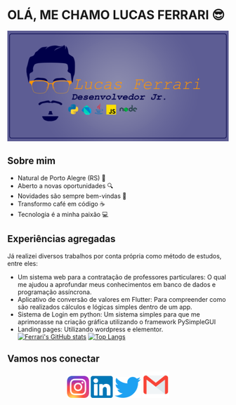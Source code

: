 # OLÁ, ME CHAMO LUCAS FERRARI 😎

![banner principal](/imgs/banner.png)

## Sobre mim 

* Natural de Porto Alegre (RS) 📌
* Aberto a novas oportunidades 🔍
* Novidades são sempre bem-vindas 📖
* Transformo café em código ☕
* Tecnologia é a minha paixão 💻
 
## Experiências agregadas
 
Já realizei diversos trabalhos por conta própria como método de estudos, entre eles:
 

* Um sistema web para a contratação de professores particulares:
    O qual me ajudou a aprofundar meus conhecimentos em banco de dados e programação assíncrona.
* Aplicativo de conversão de valores em Flutter: 
    Para compreender como são realizados cálculos e lógicas simples dentro de um app. 
* Sistema de Login em python:
    Um sistema simples para que me aprimorasse na criação gráfica utilizando o framework PySimpleGUI
* Landing pages:
    Utilizando wordpress e elementor.
[![Ferrari's GitHub stats](https://github-readme-stats.vercel.app/api?username=ferrarilucas)](https://github.com/ferrarilucas)
[![Top Langs](https://github-readme-stats.vercel.app/api/top-langs/?username=ferrarilucas&layout=compact)](https://github.com/ferrarilucas)


## Vamos nos conectar
<div align = "center">
<a href = "https://instagram.com/ferrarilr" target="_blank"><img src = "/imgs/instagram-logo.png" width="50" /></a>
<a href = "https://www.linkedin.com/in/lucasferrarir/" target="_blank"><img src = "/imgs/linkedin.png" width="50" /></a>
<a href = "https://twitter.com/ferrarilr" target="_blank"><img src = "/imgs/twitter.png" width="60" /></a>
<a href = "mailto:ferrari.lucasr@gmail.com" target="_blank"><img src = "/imgs/email.png" width="60" /></a>
</div>
